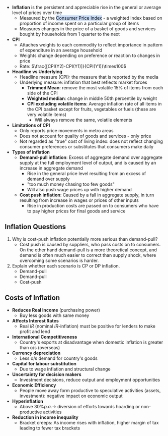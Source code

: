 - **Inflation** is the persistent and appreciable rise in the general or average level of prices over time
	- Measured by the <mark style="background: #ADCCFFA6;">Consumer Price Index</mark> - a weighted index based on proportion of income spent on a particular group of items
	- Measures changes in the price of a basket of goods and services bought by households from 1 quarter to the next
- **CPI**
	- Attaches weights to each commodity to reflect importance in pattern of expenditure in an average household
	- Weights change depending on preference or reaction to changes in price
	- Rate: $\frac{[CPI(Y2)-CPI(Y1)]}{CPI(Y1)}\times100$
- **Headline vs Underlying**
	- Headline measure (CPI): the measure that is reported by the media
	- Underlying measure: inflation that best reflects market forces
		- **Trimmed Mean**: remove the most volatile 15% of items from each side of the CPI
		- **Weighted median**: change in middle 50th percentile by weight
		- **CPI excluding volatile items**: Average inflation rate of all items in the CPI basket except for fruits, vegetables or fuels (these are very volatile items)
			- Will always remove the same, volatile elements
- **Limitations of CPI**
	- Only reports price movements in metro areas
	- Does not account for quality of goods and services - only price
	- Not regarded as "true" cost of living index: does not reflect changing consumer preferences or substitutes that consumers make daily
- **Types of inflation**
	- **Demand-pull inflation**: Excess of aggregate demand over aggregate supply at the full employment level of output, and is caused by an increase in aggregate demand
		- Rise in the general price level resulting from an excess of demand over supply
		- "too much money chasing too few goods"
		- Will also push wage prices up with higher demand
	- **Cost push inflation**: Caused by a fall in aggregate supply, in turn resulting from increase in wages or prices of other inputs
		- Rise in production costs are passed on to consumers who have to pay higher prices for final goods and service

## Inflation Questions
1. Why is cost-push  inflation potentially more serious than demand-pull?
	- Cost push is caused by suppliers, who pass costs on to consumers. On the other hand demand-pull is a more theoretical concept, and demand is often much easier to correct than supply shock, where overcoming some scenarios is harder.
2. Explain whether each scenario is CP or DP inflation.
	- Demand-pull
	- Demand-pull
	- Cost-push

## Costs of Inflation
- **Reduces Real Income** (purchasing power)
	- Buy less goods with same money
- **Affects Interest Rates**
	- Real $IR$ (nominal $IR$-inflation) must be positive for lenders to make profit and lend
- **International Competitiveness**
	- Country's exports at disadvantage when domestic inflation is greater than o/s (overseas)
- **Currency depreciation**
	- Less o/s demand for country's goods
- **Capital for labour substitution**
	- Due to wage inflation and structural change
- **Uncertainty for decision makers**
	- Investment decisions, reduce output and employment opportunities
- **Economic Efficiency**
	- People move away form productive to speculative activities (assets, investment): negative impact on economic output
- **Hyperinflation**
	- Above $30\% p.a. \rightarrow$ diversion of efforts towards hoarding or non-productive activities
- **Reduction in income inequality**
	- Bracket creeps: As income rises with inflation, higher margin of tax leading to fewer tax brackets